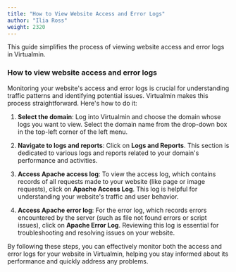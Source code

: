 ```yaml
---
title: "How to View Website Access and Error Logs"
author: "Ilia Ross"
weight: 2320
---
```


This guide simplifies the process of viewing website access and error logs in Virtualmin.

### How to view website access and error logs

Monitoring your website's access and error logs is crucial for understanding traffic patterns and identifying potential issues. Virtualmin makes this process straightforward. Here's how to do it:

1. **Select the domain**: Log into Virtualmin and choose the domain whose logs you want to view. Select the domain name from the drop-down box in the top-left corner of the left menu.

2. **Navigate to logs and reports**: Click on **Logs and Reports**. This section is dedicated to various logs and reports related to your domain's performance and activities.

3. **Access Apache access log**: To view the access log, which contains records of all requests made to your website (like page or image requests), click on **Apache Access Log**. This log is helpful for understanding your website's traffic and user behavior.

4. **Access Apache error log**: For the error log, which records errors encountered by the server (such as file not found errors or script issues), click on **Apache Error Log**. Reviewing this log is essential for troubleshooting and resolving issues on your website.

By following these steps, you can effectively monitor both the access and error logs for your website in Virtualmin, helping you stay informed about its performance and quickly address any problems.
